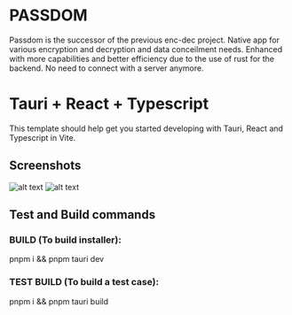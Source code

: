 # PASSDOM

Passdom is the successor of the previous enc-dec project. Native app for various encryption and decryption and data conceilment needs. Enhanced with more capabilities and better efficiency due to the use of rust for the backend. No need to connect with a server anymore.

# Tauri + React + Typescript

This template should help get you started developing with Tauri, React and Typescript in Vite.

## Screenshots

![alt text](https://i.ibb.co/tDGNS9w/a.jpg)
![alt text]([https://i.ibb.co/tDGNS9w/a.jpg](https://i.ibb.co/QX9Gfry/showcase.gif))

## Test and Build commands
### BUILD (To build installer):

pnpm i && pnpm tauri dev

### TEST BUILD (To build a test case):

pnpm i && pnpm tauri build
